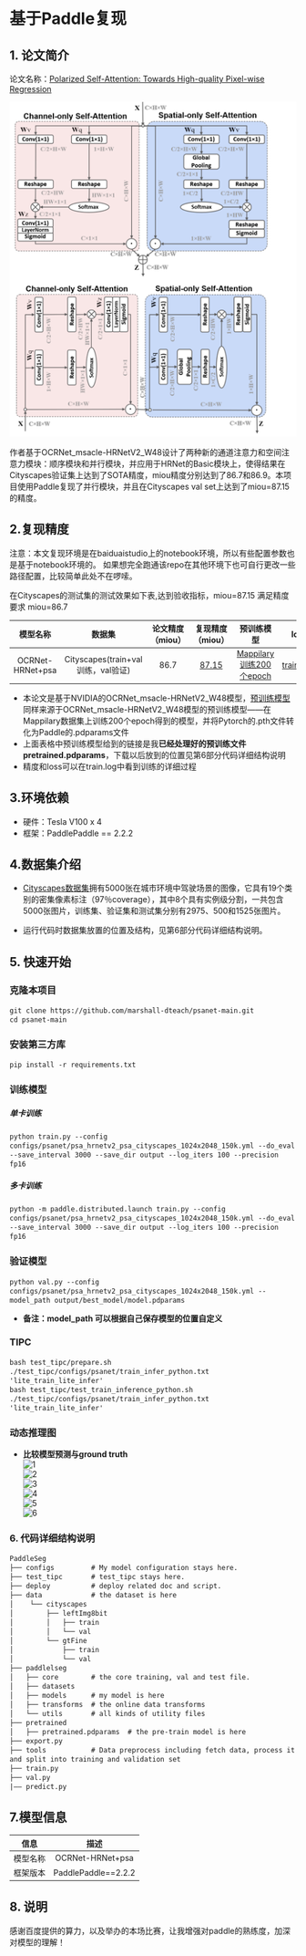 

# 基于Paddle复现

## 1. 论文简介

论文名称：[Polarized Self-Attention: Towards High-quality Pixel-wise Regression](https://arxiv.org/pdf/2107.00782.pdf)

![Polarized Self-Attention](README.assets/psanet相关图片.png)

作者基于OCRNet_msacle-HRNetV2_W48设计了两种新的通道注意力和空间注意力模块：顺序模块和并行模块，并应用于HRNet的Basic模块上，使得结果在Cityscapes验证集上达到了SOTA精度，miou精度分别达到了86.7和86.9。本项目使用Paddle复现了并行模块，并且在Cityscapes val set上达到了miou=87.15的精度。

## 2.复现精度

注意：本文复现环境是在baiduaistudio上的notebook环境，所以有些配置参数也是基于notebook环境的。 如果想完全跑通该repo在其他环境下也可自行更改一些路径配置，比较简单此处不在啰嗦。

在Cityscapes的测试集的测试效果如下表,达到验收指标，miou=87.15 满足精度要求 miou=86.7

|     模型名称     |               数据集               | 论文精度（miou） |                       复现精度（miou）                       |                          预训练模型                          | log                                                          |
| :--------------: | :--------------------------------: | :--------------: | :----------------------------------------------------------: | :----------------------------------------------------------: | ------------------------------------------------------------ |
| OCRNet-HRNet+psa | Cityscapes(train+val训练，val验证) |       86.7       | [87.15](https://pan.baidu.com/s/1EIHDbtIjx76h9-RI_WZxhg?pwd=CAVS) | [Mappilary训练200个epoch](https://pan.baidu.com/s/1AcD7C7uTYW01AUNtMjTDsQ?pwd=CAVS) | [train.log](https://raw.githubusercontent.com/marshall-dteach/psanet-main/main/log/trainer-0.txt) |

- 本论文是基于NVIDIA的OCRNet_msacle-HRNetV2_W48模型，[预训练模型](https://drive.google.com/open?id=1fs-uLzXvmsISbS635eRZCc5uzQdBIZ_U)同样来源于OCRNet_msacle-HRNetV2_W48模型的预训练模型——在Mappilary数据集上训练200个epoch得到的模型，并将Pytorch的.pth文件转化为Paddle的.pdparams文件
- 上面表格中预训练模型给到的链接是我**已经处理好的预训练文件pretrained.pdparams**，下载以后放到的位置见第6部分代码详细结构说明
- 精度和loss可以在train.log中看到训练的详细过程


## 3.环境依赖

- 硬件：Tesla V100 x 4
- 框架：PaddlePaddle == 2.2.2



## 4.数据集介绍

- [Cityscapes数据集](https://www.cityscapes-dataset.com/)拥有5000张在城市环境中驾驶场景的图像，它具有19个类别的密集像素标注（97％coverage），其中8个具有实例级分割，一共包含5000张图片，训练集、验证集和测试集分别有2975、500和1525张图片。

- 运行代码时数据集放置的位置及结构，见第6部分代码详细结构说明。


## 5. 快速开始

### 克隆本项目

~~~shell
git clone https://github.com/marshall-dteach/psanet-main.git
cd psanet-main
~~~
### 安装第三方库

~~~shell
pip install -r requirements.txt
~~~

### 训练模型

##### 单卡训练

  ~~~shell
python train.py --config configs/psanet/psa_hrnetv2_psa_cityscapes_1024x2048_150k.yml --do_eval --save_interval 3000 --save_dir output --log_iters 100 --precision fp16
  ~~~
##### 多卡训练

~~~shell
python -m paddle.distributed.launch train.py --config configs/psanet/psa_hrnetv2_psa_cityscapes_1024x2048_150k.yml --do_eval --save_interval 3000 --save_dir output --log_iters 100 --precision fp16
~~~

  ### 验证模型

  ~~~shell
python val.py --config configs/psanet/psa_hrnetv2_psa_cityscapes_1024x2048_150k.yml --model_path output/best_model/model.pdparams
  ~~~
- **备注：model_path 可以根据自己保存模型的位置自定义**

### TIPC

~~~shell
bash test_tipc/prepare.sh ./test_tipc/configs/psanet/train_infer_python.txt 'lite_train_lite_infer'
bash test_tipc/test_train_inference_python.sh ./test_tipc/configs/psanet/train_infer_python.txt 'lite_train_lite_infer'
~~~

### 动态推理图

- **比较模型预测与ground truth**  
  ![1](https://user-images.githubusercontent.com/63546191/169755335-068bbf51-25c2-4bc3-a589-adcc5c2261eb.png)  
  ![2](https://user-images.githubusercontent.com/63546191/169755356-e49bd5d2-b293-467f-8822-c40e959536e7.png)  
  ![3](https://user-images.githubusercontent.com/63546191/169755371-fe093a13-7115-4b86-9faf-1104c8c4c8b0.png)  
  ![4](https://user-images.githubusercontent.com/63546191/169755407-3fb01395-ec1d-4398-bfc8-20d42ce3950b.png)  
  ![5](https://user-images.githubusercontent.com/63546191/169755436-936867a7-d53f-4588-9b48-72fff455dc70.png)  
  ![6](https://user-images.githubusercontent.com/63546191/169755571-93992eb7-2a6e-4e3f-aa5f-10105d45f505.png)  

### 6. 代码详细结构说明

~~~shell
PaddleSeg
├── configs         # My model configuration stays here.  
├── test_tipc       # test_tipc stays here.
├── deploy          # deploy related doc and script.
├── data            # the dataset is here
│    └── cityscapes
│        ├── leftImg8bit
│        │   ├── train
│        │   └── val
│        └── gtFine
│            ├── train
│            └── val
├── paddlelseg  
│   ├── core        # the core training, val and test file.
│   ├── datasets  
│   ├── models      # my model is here
│   ├── transforms  # the online data transforms
│   └── utils       # all kinds of utility files
├── pretrained
│   ├── pretrained.pdparams  # the pre-train model is here
├── export.py
├── tools           # Data preprocess including fetch data, process it and split into training and validation set
├── train.py
├── val.py
|—— predict.py
~~~

## 7.模型信息

|   信息   |        描述         |
| :------: | :-----------------: |
| 模型名称 |  OCRNet-HRNet+psa   |
| 框架版本 | PaddlePaddle==2.2.2 |

## 8. 说明

感谢百度提供的算力，以及举办的本场比赛，让我增强对paddle的熟练度，加深对模型的理解！
